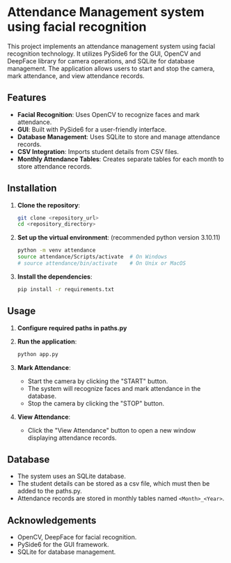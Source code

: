 # Attendance Management system using facial recognition

This project implements an attendance management system using facial recognition technology. It utilizes PySide6 for the GUI, OpenCV and DeepFace library for camera operations, and SQLite for database management. The application allows users to start and stop the camera, mark attendance, and view attendance records.

## Features

- **Facial Recognition**: Uses OpenCV to recognize faces and mark attendance.
- **GUI**: Built with PySide6 for a user-friendly interface.
- **Database Management**: Uses SQLite to store and manage attendance records.
- **CSV Integration**: Imports student details from CSV files.
- **Monthly Attendance Tables**: Creates separate tables for each month to store attendance records.


## Installation

1. **Clone the repository**:
    ```sh
    git clone <repository_url>
    cd <repository_directory>
    ```

2. **Set up the virtual environment**:
    (recommended python version 3.10.11)
    ```sh
    python -m venv attendance
    source attendance/Scripts/activate  # On Windows
    # source attendance/bin/activate    # On Unix or MacOS
    ```

3. **Install the dependencies**:
    ```sh
    pip install -r requirements.txt
    ```

## Usage

1. **Configure required paths in paths.py**

2. **Run the application**:
    ```sh
    python app.py
    ```

3. **Mark Attendance**:
    - Start the camera by clicking the "START" button.
    - The system will recognize faces and mark attendance in the database.
    - Stop the camera by clicking the "STOP" button.

4. **View Attendance**:
    - Click the "View Attendance" button to open a new window displaying attendance records.

## Database

- The system uses an SQLite database.
- The student details can be stored as a csv file, which must then be added to the paths.py.
- Attendance records are stored in monthly tables named `<Month>_<Year>`.


## Acknowledgements

- OpenCV, DeepFace for facial recognition.
- PySide6 for the GUI framework.
- SQLite for database management.
